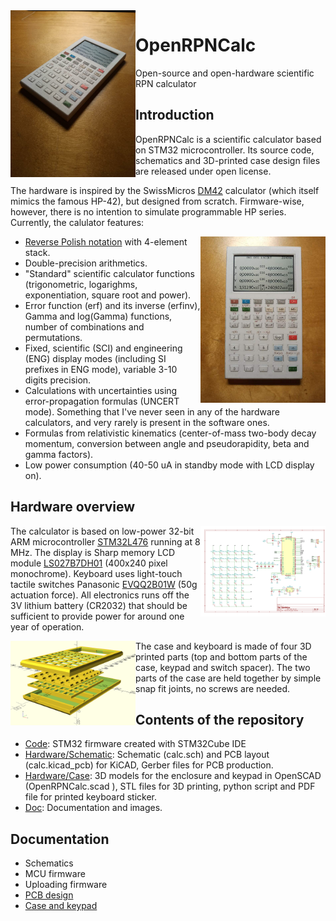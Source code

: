 <img src="https://github.com/apoluekt/OpenRPNCalc/blob/main/Doc/Img/calc_stickers_iso.jpg" width="200" align="left">

# OpenRPNCalc
Open-source and open-hardware scientific RPN calculator

## Introduction

OpenRPNCalc is a scientific calculator based on STM32 microcontroller. Its source code, schematics and 3D-printed case design files are released under open license. 

The hardware is inspired by the SwissMicros [DM42](https://www.swissmicros.com/product/dm42) calculator (which itself mimics the famous HP-42), but designed from scratch. Firmware-wise, however, there is no intention to simulate programmable HP series. Currently, the calulator features: 

<img src="https://github.com/apoluekt/OpenRPNCalc/blob/main/Doc/Img/calc_stickers_face.jpg" width="200" align="right">

  * [Reverse Polish notation](https://www.hpmuseum.org/rpn.htm) with 4-element stack. 
  * Double-precision arithmetics. 
  * "Standard" scientific calculator functions (trigonometric, logarighms, exponentiation, square root and power). 
  * Error function (erf) and its inverse (erfinv), Gamma and log(Gamma) functions, number of combinations and permutations. 
  * Fixed, scientific (SCI) and engineering (ENG) display modes (including SI prefixes in ENG mode), variable 3-10 digits precision. 
  * Calculations with uncertainties using error-propagation formulas (UNCERT mode). Something that I've never seen in any of the hardware calculators, and very rarely is present in the software ones. 
  * Formulas from relativistic kinematics (center-of-mass two-body decay momentum, conversion between angle and pseudorapidity, beta and gamma factors). 
  * Low power consumption (40-50 uA in standby mode with LCD display on). 

## Hardware overview

<img src="https://github.com/apoluekt/OpenRPNCalc/blob/main/Hardware/Schematic/calc_schematic.png" width="200" align="right">

The calculator is based on low-power 32-bit ARM microcontroller [STM32L476](https://www.st.com/en/microcontrollers-microprocessors/stm32l476rg.html) running at 8 MHz. The display is Sharp memory LCD module [LS027B7DH01](https://www.sharpsde.com/products/displays/model/LS027B7DH01/) (400x240 pixel monochrome). Keyboard uses light-touch tactile switches Panasonic [EVQQ2B01W](https://www3.panasonic.biz/ac/e/search_num/index.jsp?c=detail&part_no=EVQQ2B01W) (50g actuation force). All electronics runs off the 3V lithium battery (CR2032) that should be sufficient to provide power for around one year of operation. 

<img src="https://github.com/apoluekt/OpenRPNCalc/blob/main/Doc/Img/case_model.png" width="200" align="left">

The case and keyboard is made of four 3D printed parts (top and bottom parts of the case, keypad and switch spacer). The two parts of the case are held together by simple snap fit joints, no screws are needed. 

## Contents of the repository

   * [Code](https://github.com/apoluekt/OpenRPNCalc/tree/main/Code): STM32 firmware created with STM32Cube IDE
   * [Hardware/Schematic](https://github.com/apoluekt/OpenRPNCalc/tree/main/Hardware/Schematic): Schematic (calc.sch) and PCB layout (calc.kicad_pcb) for KiCAD, Gerber files for PCB production. 
   * [Hardware/Case](https://github.com/apoluekt/OpenRPNCalc/tree/main/Hardware/Case): 3D models for the enclosure and keypad in OpenSCAD (OpenRPNCalc.scad
), STL files for 3D printing, python script and PDF file for printed keyboard sticker. 
   * [Doc](https://github.com/apoluekt/OpenRPNCalc/tree/main/Doc): Documentation and images. 

## Documentation

   * Schematics
   * MCU firmware
   * Uploading firmware
   * [PCB design](https://github.com/apoluekt/OpenRPNCalc/blob/main/Doc/pcb_design.md)
   * [Case and keypad](https://github.com/apoluekt/OpenRPNCalc/blob/main/Doc/case_design.md)
